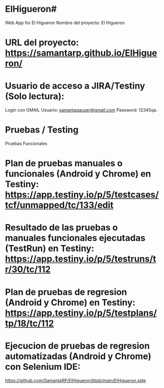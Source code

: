 # ElHigueron#
Web App for El Higueron
Nombre del proyecto: El Higueron
# URL del proyecto: https://samantarp.github.io/ElHigueron/
# Usuario de acceso a JIRA/Testiny (Solo lectura):
Login con GMAIL
Usuario: samantaqauser@gmail.com
Password: 12345qa.
# Pruebas / Testing
Pruebas Funcionales
# Plan de pruebas manuales o funcionales (Android y Chrome) en Testiny: https://app.testiny.io/p/5/testcases/tcf/unmapped/tc/133/edit
# Resultado de las pruebas o manuales funcionales ejecutadas (TestRun) en Testiny: https://app.testiny.io/p/5/testruns/tr/30/tc/112
# Plan de pruebas de regresion (Android y Chrome) en Testiny: https://app.testiny.io/p/5/testplans/tp/18/tc/112
# Ejecucion de pruebas de regresion automatizadas (Android y Chrome) con Selenium IDE: 
https://github.com/SamantaRP/ElHigueron/blob/main/ElHigueron.side
